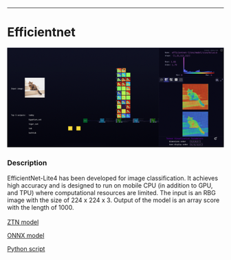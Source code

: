 ***

# **Efficientnet**

<img src="efficientnet.gif">

### Description

EfficientNet-Lite4 has been developed for image classification. It achieves high accuracy and is designed to run on mobile CPU (in addition to GPU, and TPU) where computational resources are limited. The input is an RBG image with the size of 224 x 224 x 3. Output of the model is an array score with the length of 1000.
<br /><br />
[ZTN model](ztn/efficientnet.ztn)

[ONNX model](efficientnet-lite4-11.onnx)

[Python script](efficientnet.py)
<br /><br />
